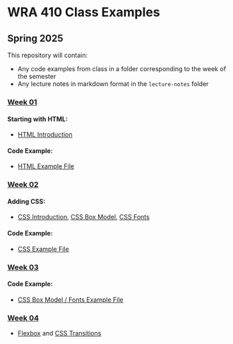 # WRA 410 Class Examples

## Spring 2025

This repository will contain:

- Any code examples from class in a folder corresponding to the week of
  the semester
- Any lecture notes in markdown format in the `lecture-notes` folder


### [Week 01](week01/)


#### Starting with HTML:

- [HTML Introduction](lecture-notes/html-introduction.md)


#### Code Example: 

- [HTML Example File](week01/html-example)



### [Week 02](week02/)

#### Adding CSS:

- [CSS Introduction](lecture-notes/css-introduction.md), [CSS Box
  Model](lecture-notes/css-box-model.md), [CSS Fonts](lecture-notes/css-fonts.md)


#### Code Example: 

- [CSS Example File](week02/css-example)




### [Week 03](week03/)


#### Code Example: 

- [CSS Box Model / Fonts Example File](week02/css-box-and-fonts)






### [Week 04](week04/)

- [Flexbox](lecture-notes/css-flexbox.md) and [CSS Transitions](lecture-notes/css-transitions.md)


